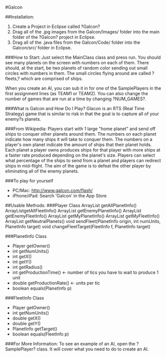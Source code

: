 #Galcon

##Installation:
1. Create a Project in Eclipse called ?Galcon?
2. Drag all of the .jpg images from the Galcon/Images/ folder into the main folder of the ?Galcon? project in Eclipse.
3. Drag all of the .java files from the Galcon/Code/ folder into the Galcon/src/ folder in Eclipse.

###How to Start:
Just select the MainClass class and press run. You should see many planets on the screen with numbers on each of them. There should, at the start, be two planets of random color sending out small circles with numbers in them. The small circles flying around are called ?fleets,? which are comprised of ships.

When you create an AI, you can sub it in for one of the SamplePlayers in the first assignment lines (as TEAM1 or TEAM2). You can also change the number of games that are run at a time by changing ?NUM_GAMES?.

###What is Galcon and How Do I Play?
Glacon is an RTS (Real Time Strategy) game that is similar to risk in that the goal is to capture all of your enemy?s planets.

###From Wikipedia:
Players start with 1 large "home planet" and send off ships to conquer other planets around them. The numbers on each planet indicate how many ships it will take to conquer them. The numbers on a player's own planet indicate the amount of ships that their planet holds. Each planet a player owns produces ships for that player with more ships at a faster rate produced depending on the planet's size. Players can select what percentage of the ships to send from a planet and players can redirect ships in mid-flight. The aim of the game is to defeat the other player by eliminating all of the enemy planets.

###To play for yourself
* PC/Mac: http://www.galcon.com/flash/
* iPhone/iPad: Search 'Galcon' in the App Store

##Usable Methods:
###Player Class
  ArrayList<PlanetInfo> getAllPlanetInfo()
  ArrayList<FleetInfo>getAllFleetInfo()
  ArrayList<PlanetInfo> getEnemyPlanetInfo()
  ArrayList<FleetInfo> getEnemyFleetInfo()
  ArrayList<PlanetInfo> getMyPlanetInfo()
  ArrayList<FleetInfo> getMyFleetInfo()
  ArrayList<PlanetInfo> getNeutralPlanets()
  void sendFleet(PlanetInfo origin, int numUnits, PlanetInfo target)
  void changeFleetTarget(FleetInfo f, PlanetInfo target)

###PlanetInfo Class
* Player getOwner()
* int getNumUnits()
* int getX()
* int getY()
* int getRadius()
* int getProductionTime() <- number of tics you have to wait to produce 1 unit
* double getProductionRate() <- units per tic
* boolean equals(PlanetInfo p)

###FleetInfo Class
* Player getOwner()
* int getNumUnits()
* double getX()
* double getY()
* PlanetInfo getTarget()
* boolean equals(FleetInfo p)
  
###For More Information:
To see an example of an AI, open the ?SamplePlayer? class. It will cover what you need to do to create an AI.